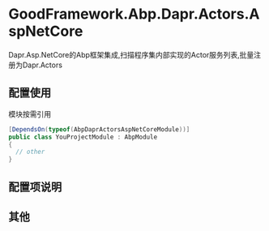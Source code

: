# GoodFramework.Abp.Dapr.Actors.AspNetCore

Dapr.Asp.NetCore的Abp框架集成,扫描程序集内部实现的Actor服务列表,批量注册为Dapr.Actors  

## 配置使用

模块按需引用

```csharp
[DependsOn(typeof(AbpDaprActorsAspNetCoreModule))]
public class YouProjectModule : AbpModule
{
  // other
}
```
## 配置项说明


## 其他

